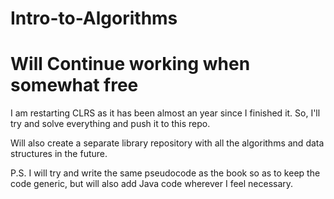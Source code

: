 # Intro-to-Algorithms

# Will Continue working when somewhat free

I am restarting CLRS as it has been almost an year since I finished it. So, I'll try and solve everything and push it to this repo.

Will also create a separate library repository with all the algorithms and data structures in the future.

P.S. I will try and write the same pseudocode as the book so as to keep the code generic, but will also add Java code wherever I feel necessary.
